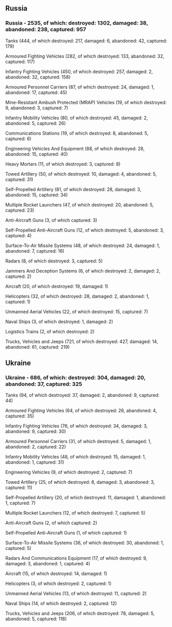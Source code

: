 
 
 ## Russia
 
 ### Russia - 2535, of which: destroyed: 1302, damaged: 38, abandoned: 238, captured: 957

 

 

 Tanks (444, of which destroyed: 217, damaged: 6, abandoned: 42, captured: 179)

 Armoured Fighting Vehicles (282, of which destroyed: 133, abandoned: 32, captured: 117)

 Infantry Fighting Vehicles (450, of which destroyed: 257, damaged: 2, abandoned: 32, captured: 158)

 Armoured Personnel Carriers (87, of which destroyed: 24, damaged: 1, abandoned: 17, captured: 45)

 Mine-Resistant Ambush Protected (MRAP) Vehicles (19, of which destroyed: 9, abandoned: 3, captured: 7)

 Infantry Mobility Vehicles (80, of which destroyed: 45, damaged: 2, abandoned: 5, captured: 26)

 Communications Stations (19, of which destroyed: 8, abandoned: 5, captured: 6)

 Engineering Vehicles And Equipment (88, of which destroyed: 28, abandoned: 15, captured: 40)

 Heavy Mortars (11, of which destroyed: 3, captured: 8)

 Towed Artillery (50, of which destroyed: 10, damaged: 4, abandoned: 5, captured: 31)

 Self-Propelled Artillery (81, of which destroyed: 28, damaged: 3, abandoned: 15, captured: 34)

 Multiple Rocket Launchers (47, of which destroyed: 20, abandoned: 5, captured: 23)

 Anti-Aircraft Guns (3, of which captured: 3)

 Self-Propelled Anti-Aircraft Guns (12, of which destroyed: 5, abandoned: 3, captured: 4)

 Surface-To-Air Missile Systems (48, of which destroyed: 24, damaged: 1, abandoned: 7, captured: 16)

 Radars (8, of which destroyed: 3, captured: 5)

 Jammers And Deception Systems (6, of which destroyed: 2, damaged: 2, captured: 2)

 Aircraft (20, of which destroyed: 19, damaged: 1)

 Helicopters (32, of which destroyed: 28, damaged: 2, abandoned: 1, captured: 1)

 Unmanned Aerial Vehicles (22, of which destroyed: 15, captured: 7)

 Naval Ships (3, of which destroyed: 1, damaged: 2)

 Logistics Trains (2, of which destroyed: 2)

 Trucks, Vehicles and Jeeps (721, of which destroyed: 427, damaged: 14, abandoned: 61, captured: 219)

 
 
 ## Ukraine
 
 ### Ukraine - 686, of which: destroyed: 304, damaged: 20, abandoned: 37, captured: 325

 

 

 Tanks (94, of which destroyed: 37, damaged: 2, abandoned: 9, captured: 44)

 Armoured Fighting Vehicles (64, of which destroyed: 26, abandoned: 4, captured: 35)

 Infantry Fighting Vehicles (76, of which destroyed: 34, damaged: 3, abandoned: 9, captured: 30)

 Armoured Personnel Carriers (31, of which destroyed: 5, damaged: 1, abandoned: 2, captured: 22)

 Infantry Mobility Vehicles (48, of which destroyed: 15, damaged: 1, abandoned: 1, captured: 31)

 Engineering Vehicles (9, of which destroyed: 2, captured: 7)

 Towed Artillery (25, of which destroyed: 8, damaged: 3, abandoned: 3, captured: 11)

 Self-Propelled Artillery (20, of which destroyed: 11, damaged: 1, abandoned: 1, captured: 7)

 Multiple Rocket Launchers (12, of which destroyed: 7, captured: 5)

 Anti-Aircraft Guns (2, of which captured: 2)

 Self-Propelled Anti-Aircraft Guns (1, of which captured: 1)

 Surface-To-Air Missile Systems (36, of which destroyed: 30, abandoned: 1, captured: 5)

 

 

 Radars And Communications Equipment (17, of which destroyed: 9, damaged: 3, abandoned: 1, captured: 4)

 Aircraft (15, of which destroyed: 14, damaged: 1)

 Helicopters (3, of which destroyed: 2, captured: 1)

 Unmanned Aerial Vehicles (13, of which destroyed: 11, captured: 2)

 Naval Ships (14, of which destroyed: 2, captured: 12)

 Trucks, Vehicles and Jeeps (206, of which destroyed: 78, damaged: 5, abandoned: 5, captured: 118)

